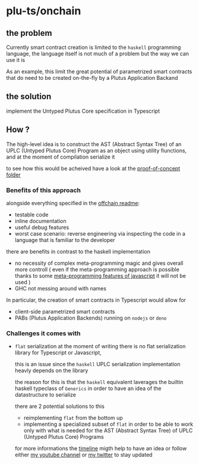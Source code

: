 # plu-ts/onchain

## the problem

Currently smart contract creation is limited to the ```haskell``` programming language, the language itself is not much of a problem but the way we can use it is

As an example, this limit the great potential of parametrized smart contracts that do need to be created on-the-fly by a Plutus Application Backand

## the solution

implement the Untyped Plutus Core specification in Typescript

## How ?

The high-level idea is to construct the AST (Abstract Syntax Tree) of an UPLC (Untyped Plutus Core) Program as an object using utility fiunctions, and at the moment of compilation serialize it

to see how this would be acheived have a look at the [proof-of-concept folder](../../proof-of-concept/)

### Benefits of this approach

alongside everything specified in the [offchain readme](../off-chain/readme.md):
- testable code
- inline documentation
- useful debug features
- worst case scenario: reverse engineering via inspecting the code in a language that is familiar to the developer

there are benefits in contrast to the haskell implementation
- no necessity of complex meta-programming magic and gives overall more controll ( even if the meta-programming approach is possible thanks to some [meta-programming features of javascript](https://developer.mozilla.org/en-US/docs/Web/JavaScript/Guide/Meta_programming) it will not be used )
- GHC not messing around with names

In particular, the creation of smart contracts in Typescript would allow for
- client-side parametrized smart contracts
- PABs (Plutus Application Backends) running on ```nodejs``` or ```deno```

### Challenges it comes with

- ```flat``` serialization
    at the moment of writing there is no flat serialization library for Typescript or Javascript,
    
    this is an issue since the ```haskell``` UPLC serialization implementation heavly depends on the library

    the reason for this is that the ```haskell``` equivalent laverages the builtin  haskell typeclass of ```Generics``` in order to have an idea of the datastructure to serialize

    there are 2 potential solutions to this
    - reimplementing ```flat``` from the bottom up
    - implementing a specialized subset of ```flat``` in order to be able to work only with what is needed for the AST (Abstract Syntax Tree) of UPLC (Untyped Plutus Core) Programs

    for more informations the [timeline](./timeline.md) migth help to have an idea
    or follow either [my youtube channel](https://www.youtube.com/channel/UCirs7UT6W4cQFNb8FS4bNjw) or [my twitter](https://twitter.com/MicheleHarmonic) to stay updated
